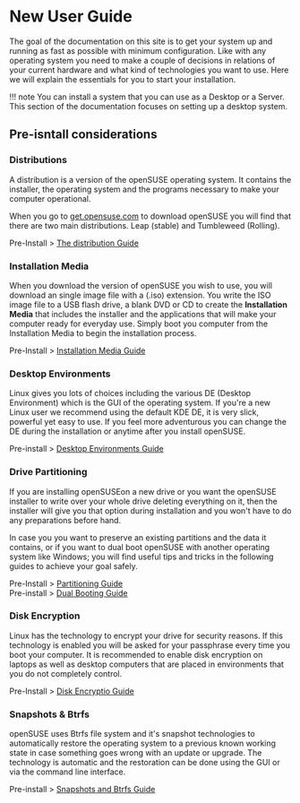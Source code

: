 # New User Guide

The goal of the documentation on this site is to get your system up and running as fast as possible with minimum configuration. Like with any operating system you need to make a couple of decisions in relations of your current hardware and what kind of technologies you want to use. Here we will explain the essentials for you to start your installation.

!!! note
    You can install a system that you can use as a Desktop or a Server. This section of the documentation focuses on setting up a desktop system.

   
## Pre-isntall considerations
   
### Distributions

A distribution is a version of the openSUSE operating system. It contains the  installer, the operating system and the programs necessary to make your computer operational. 

When you go to [get.opensuse.com](https://get.opensuse.org/) to download openSUSE you will find that there are two main distributions. Leap (stable) and Tumbleweed (Rolling).

Pre-Install > [The distribution Guide](distribution.md)

### Installation Media

When you download the version of openSUSE you wish to use, you will download an single image file with a (.iso) extension. You write the ISO image file to a USB flash drive, a blank DVD or CD to create the **Installation Media** that includes the installer and the applications that will make your computer ready for everyday use. Simply boot you computer from the Installation Media to begin the installation process.

Pre-Install > [Installation Media Guide](install_media.md)

### Desktop Environments

Linux gives you lots of choices including the various DE (Desktop Environment) which is the GUI of the operating system. If you're a new Linux user we recommend using the default KDE DE, it is very slick, powerful yet easy to use. If you feel more adventurous you can change the DE during the installation or anytime after you install openSUSE.

Pre-install > [Desktop Environments Guide](desktop_environment.md)

### Drive Partitioning

If you are installing openSUSEon a new drive or you want the openSUSE installer to write over your whole drive deleting everything on it, then the installer will give you that option during installation and you won't have to do any preparations before hand.

In case you you want to preserve an existing partitions and the data it contains, or if you want to dual boot openSUSE with another operating system like Windows; you will find useful tips and tricks in the following guides to achieve your goal safely.

Pre-Install > [Partitioning Guide](drive_partition.md)  
Pre-install > [Dual Booting Guide](dual_boot.md)

### Disk Encryption

Linux has the technology to encrypt your drive for security reasons. If this technology is enabled you will be asked for your passphrase every time you boot your computer. It is recommended to enable disk encryption on laptops as well as desktop computers that are placed in environments that you do not completely control.

Pre-Install > [Disk Encryptio Guide](disk_encryption.md)

### Snapshots & Btrfs

openSUSE uses Btrfs file system and it's snapshot technologies to automatically restore the operating system to a previous known working state in case something goes wrong with an update or upgrade. The technology is automatic and the restoration can be done using the GUI or via the command line interface. 

Pre-install > [Snapshots and Btrfs Guide](btrfs.md)
